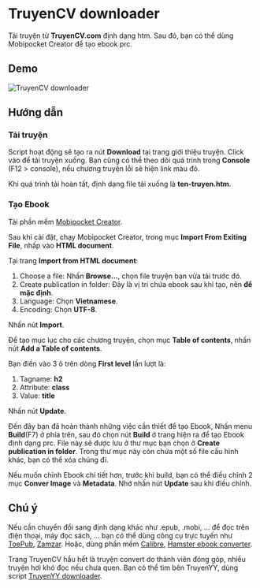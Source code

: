 # TruyenCV downloader

Tải truyện từ **TruyenCV.com** định dạng htm. Sau đó, bạn có thể dùng Mobipocket Creator để tạo ebook prc.

## Demo

![TruyenCV downloader](https://raw.githubusercontent.com/baivong/Userscript/master/truyenCV_downloader/screenshot/truyencv.png)

## Hướng dẫn

### Tải truyện

Script hoạt động sẽ tạo ra nút **Download** tại trang giới thiệu truyện. Click vào để tải truyện xuống. Bạn cũng có thể theo dõi quá trình trong **Console** (F12 > console), nếu chương truyện lỗi sẽ hiện link màu đỏ.

Khi quá trình tải hoàn tất, định dạng file tải xuống là **ten-truyen.htm**.

### Tạo Ebook

Tải phần mềm [Mobipocket Creator](http://www.mobipocket.com/en/downloadsoft/DownloadCreator.asp).

Sau khi cài đặt, chạy Mobipocket Creator, trong mục **Import From Exiting File**, nhấp vào **HTML document**.

Tại trang **Import from HTML document**:

1. Choose a file: Nhấn **Browse...**, chọn file truyện bạn vừa tải trước đó.
2. Create publication in folder: Đây là vị trí chứa ebook sau khi tạo, nên **để mặc định**.
3. Language: Chọn **Vietnamese**.
4. Encoding: Chọn **UTF-8**.

Nhấn nút **Import**.

Để tạo mục lục cho các chương truyện, chọn mục **Table of contents**, nhấn nút **Add a Table of contents**.

Bạn điền vào 3 ô trên dòng **First level** lần lượt là:

1. Tagname: **h2**
2. Attribute: **class**
3. Value: **title**

Nhấn nút **Update**.

Đến đây bạn đã hoàn thành những việc cần thiết để tạo Ebook, Nhấn menu **Build**(F7) ở phía trên, sau đó chọn nút **Build** ở trang hiện ra để tạo Ebook định dạng prc. File này sẽ được lưu ở thư mục bạn chọn ở **Create publication in folder**. Trong thư mục này còn chứa một số file cấu hình khác, bạn có thể xóa chúng đi.

Nếu muốn chỉnh Ebook chi tiết hơn, trước khi build, bạn có thể điều chỉnh 2 mục **Conver Image** và **Metadata**. Nhớ nhấn nút **Update** sau khi điều chỉnh.

## Chú ý

Nếu cần chuyển đổi sang định dạng khác như .epub, .mobi, ... để đọc trên điện thoại, máy đọc sách, ... bạn có thể dùng công cụ trực tuyến như [ToePub](http://toepub.com/vi/), [Zamzar](http://www.zamzar.com/). Hoặc, dùng phần mềm [Calibre](http://calibre-ebook.com/download), [Hamster ebook converter](http://vi.hamstersoft.com/free-ebook-converter/).

Trang TruyenCV hầu hết là truyện convert do thành viên đóng góp, nhiều truyện hơi khó đọc nếu chưa quen. Bạn có thể tìm bên TruyenYY, dùng script [TruyenYY downloader](https://github.com/baivong/Userscript/tree/master/truyenYY_downloader).
